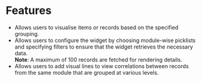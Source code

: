 # Features

- Allows users to visualise items or records based on the specified grouping.
- Allows users to configure the widget by choosing module-wise picklists and specifying filters to ensure that the widget retrieves the necessary data.  
  **Note**: A maximum of 100 records are fetched for rendering details.
- Allows users to add visual lines to view correlations between records from the same module that are grouped at various levels. 
